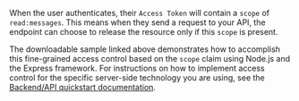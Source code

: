 When the user authenticates, their `Access Token` will contain a `scope` of `read:messages`. This means when they send a request to your API, the endpoint can choose to release the resource only if this `scope` is present.

The downloadable sample linked above demonstrates how to accomplish this fine-grained access control based on the `scope` claim using Node.js and the Express framework. For instructions on how to implement access control for the specific server-side technology you are using, see the [Backend/API quickstart documentation](/quickstart/backend).
